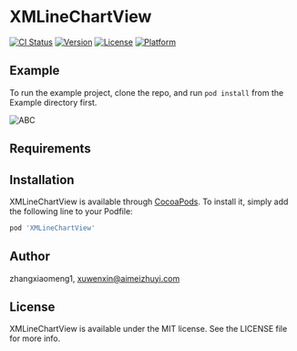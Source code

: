 # XMLineChartView

[![CI Status](http://img.shields.io/travis/zhangxiaomeng1/XMLineChartView.svg?style=flat)](https://travis-ci.org/zhangxiaomeng1/XMLineChartView)
[![Version](https://img.shields.io/cocoapods/v/XMLineChartView.svg?style=flat)](http://cocoapods.org/pods/XMLineChartView)
[![License](https://img.shields.io/cocoapods/l/XMLineChartView.svg?style=flat)](http://cocoapods.org/pods/XMLineChartView)
[![Platform](https://img.shields.io/cocoapods/p/XMLineChartView.svg?style=flat)](http://cocoapods.org/pods/XMLineChartView)

## Example

To run the example project, clone the repo, and run `pod install` from the Example directory first.

![ABC](https://github.com/zhangxiaomeng1/XMLineChartView/blob/master/XMLineChartView.gif)


## Requirements

## Installation

XMLineChartView is available through [CocoaPods](http://cocoapods.org). To install
it, simply add the following line to your Podfile:

```ruby
pod 'XMLineChartView'
```

## Author

zhangxiaomeng1, xuwenxin@aimeizhuyi.com

## License

XMLineChartView is available under the MIT license. See the LICENSE file for more info.
